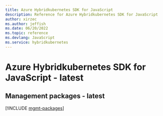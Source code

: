 ```yaml
---
title: Azure Hybridkubernetes SDK for JavaScript
description: Reference for Azure Hybridkubernetes SDK for JavaScript
author: xirzec
ms.author: jeffish
ms.date: 06/20/2022
ms.topic: reference
ms.devlang: JavaScript
ms.service: hybridkubernetes
---
```

# Azure Hybridkubernetes SDK for JavaScript - latest
## Management packages - latest
[!INCLUDE [mgmt-packages](hybridkubernetes-mgmt-index.md)]

